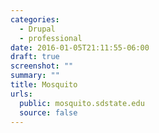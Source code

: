 ```yaml
---
categories:
  - Drupal
  - professional
date: 2016-01-05T21:11:55-06:00
draft: true
screenshot: ""
summary: ""
title: Mosquito
urls:
  public: mosquito.sdstate.edu
  source: false
---
```


